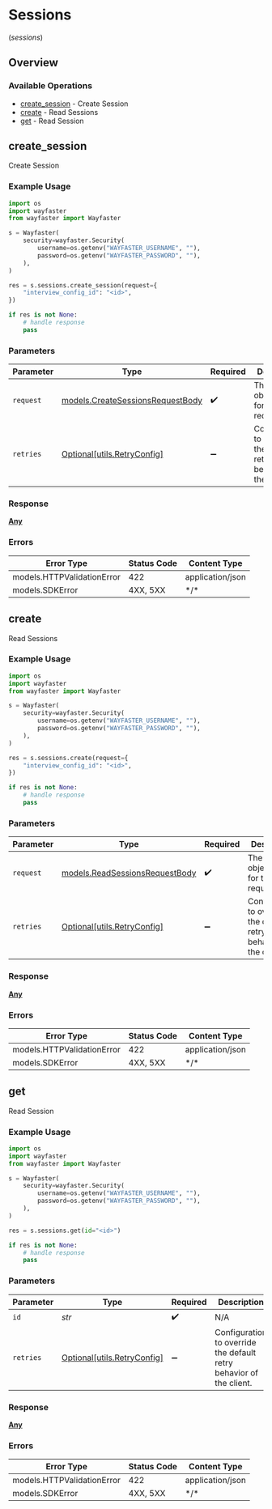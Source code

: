 # Sessions
(*sessions*)

## Overview

### Available Operations

* [create_session](#create_session) - Create Session
* [create](#create) - Read Sessions
* [get](#get) - Read Session

## create_session

Create Session

### Example Usage

```python
import os
import wayfaster
from wayfaster import Wayfaster

s = Wayfaster(
    security=wayfaster.Security(
        username=os.getenv("WAYFASTER_USERNAME", ""),
        password=os.getenv("WAYFASTER_PASSWORD", ""),
    ),
)

res = s.sessions.create_session(request={
    "interview_config_id": "<id>",
})

if res is not None:
    # handle response
    pass

```

### Parameters

| Parameter                                                                     | Type                                                                          | Required                                                                      | Description                                                                   |
| ----------------------------------------------------------------------------- | ----------------------------------------------------------------------------- | ----------------------------------------------------------------------------- | ----------------------------------------------------------------------------- |
| `request`                                                                     | [models.CreateSessionsRequestBody](../../models/createsessionsrequestbody.md) | :heavy_check_mark:                                                            | The request object to use for the request.                                    |
| `retries`                                                                     | [Optional[utils.RetryConfig]](../../models/utils/retryconfig.md)              | :heavy_minus_sign:                                                            | Configuration to override the default retry behavior of the client.           |

### Response

**[Any](../../models/.md)**

### Errors

| Error Type                 | Status Code                | Content Type               |
| -------------------------- | -------------------------- | -------------------------- |
| models.HTTPValidationError | 422                        | application/json           |
| models.SDKError            | 4XX, 5XX                   | \*/\*                      |

## create

Read Sessions

### Example Usage

```python
import os
import wayfaster
from wayfaster import Wayfaster

s = Wayfaster(
    security=wayfaster.Security(
        username=os.getenv("WAYFASTER_USERNAME", ""),
        password=os.getenv("WAYFASTER_PASSWORD", ""),
    ),
)

res = s.sessions.create(request={
    "interview_config_id": "<id>",
})

if res is not None:
    # handle response
    pass

```

### Parameters

| Parameter                                                                 | Type                                                                      | Required                                                                  | Description                                                               |
| ------------------------------------------------------------------------- | ------------------------------------------------------------------------- | ------------------------------------------------------------------------- | ------------------------------------------------------------------------- |
| `request`                                                                 | [models.ReadSessionsRequestBody](../../models/readsessionsrequestbody.md) | :heavy_check_mark:                                                        | The request object to use for the request.                                |
| `retries`                                                                 | [Optional[utils.RetryConfig]](../../models/utils/retryconfig.md)          | :heavy_minus_sign:                                                        | Configuration to override the default retry behavior of the client.       |

### Response

**[Any](../../models/.md)**

### Errors

| Error Type                 | Status Code                | Content Type               |
| -------------------------- | -------------------------- | -------------------------- |
| models.HTTPValidationError | 422                        | application/json           |
| models.SDKError            | 4XX, 5XX                   | \*/\*                      |

## get

Read Session

### Example Usage

```python
import os
import wayfaster
from wayfaster import Wayfaster

s = Wayfaster(
    security=wayfaster.Security(
        username=os.getenv("WAYFASTER_USERNAME", ""),
        password=os.getenv("WAYFASTER_PASSWORD", ""),
    ),
)

res = s.sessions.get(id="<id>")

if res is not None:
    # handle response
    pass

```

### Parameters

| Parameter                                                           | Type                                                                | Required                                                            | Description                                                         |
| ------------------------------------------------------------------- | ------------------------------------------------------------------- | ------------------------------------------------------------------- | ------------------------------------------------------------------- |
| `id`                                                                | *str*                                                               | :heavy_check_mark:                                                  | N/A                                                                 |
| `retries`                                                           | [Optional[utils.RetryConfig]](../../models/utils/retryconfig.md)    | :heavy_minus_sign:                                                  | Configuration to override the default retry behavior of the client. |

### Response

**[Any](../../models/.md)**

### Errors

| Error Type                 | Status Code                | Content Type               |
| -------------------------- | -------------------------- | -------------------------- |
| models.HTTPValidationError | 422                        | application/json           |
| models.SDKError            | 4XX, 5XX                   | \*/\*                      |